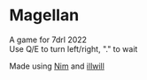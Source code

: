 # Magellan
A game for 7drl 2022  
Use Q/E to turn left/right, "." to wait

Made using [Nim](https://nim-lang.org/) and [illwill](https://github.com/johnnovak/illwill)

